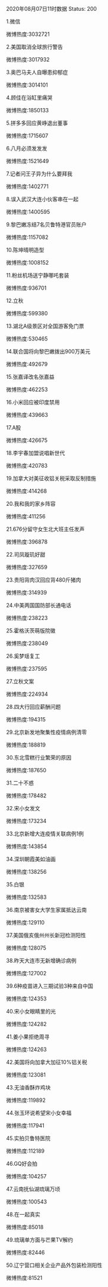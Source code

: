 2020年08月07日11时数据
Status: 200

1.微信

微博热度:3032721

2.美国取消全球旅行警告

微博热度:3017932

3.奥巴马夫人自曝患抑郁症

微博热度:3014101

4.顾佳在浴缸里痛哭

微博热度:1850133

5.拼多多回应黄峥退出董事

微博热度:1715607

6.八月必须发发发

微博热度:1521649

7.记者问王子异为什么要拜我

微博热度:1402771

8.误入武汉大连小伙客串在一起

微博热度:1400595

9.黎巴嫩冻结7名贝鲁特港官员账户

微博热度:1157082

10.陈坤晴明造型

微博热度:1008152

11.粉丝机场送宁静哪吒套装

微博热度:936701

12.立秋

微博热度:599380

13.湖北A级景区对全国游客免门票

微博热度:530465

14.联合国将向黎巴嫩拨出900万美元

微博热度:492679

15.张嘉译改名张嘉益

微博热度:462253

16.小米回应被印度禁用

微博热度:439663

17.A股

微博热度:426675

18.李宇春加盟说唱新世代

微博热度:420783

19.加拿大对美征收铝关税采取反制措施

微博热度:414268

20.我和我的家乡阵容

微博热度:411256

21.676分留守女生北大班主任发声

微博热度:396878

22.司凤璇玑好甜

微博热度:327659

23.贵阳背肉汉回应背480斤猪肉

微博热度:314939

24.中美两国国防部长通电话

微博热度:238223

25.霍格沃茨萌版院徽

微博热度:238049

26.奚梦瑶复工

微博热度:237595

27.立秋文案

微博热度:224934

28.四大行回应薪酬问题

微博热度:194315

29.北京新发地聚集性疫情病例清零

微博热度:188819

30.东北雪糕行业繁荣的原因

微博热度:187650

31.二十不惑

微博热度:178482

32.宋小女发文

微博热度:173234

33.北京新增大连疫情关联病例1例

微博热度:143854

34.深圳朝霞美如油画

微博热度:138256

35.白银

微博热度:132583

36.南京被害女大学生家属抵达云南

微博热度:129110

37.美国俄亥俄州州长新冠检测阳性

微博热度:128075

38.昨天大连市无新增确诊病例

微博热度:127002

39.6种疫苗进入三期试验3种来自中国

微博热度:124353

40.宋小女眼睛里的光

微博热度:124282

41.姜小果拒绝周寻

微博热度:124263

42.美国将向加拿大加征10%铝关税

微博热度:123081

43.无油香酥炸鸡块

微博热度:119892

44.张玉环说希望宋小女幸福

微博热度:117941

45.实拍贝鲁特医院

微博热度:112189

46.GQ好会拍

微博热度:104257

47.云南抚仙湖琉璃万顷

微博热度:100543

48.在一起真实

微博热度:85018

49.琉璃单方面与芒果TV解约

微博热度:82446

50.辽宁营口相关企业产品外包装检测阳性

微博热度:81521

